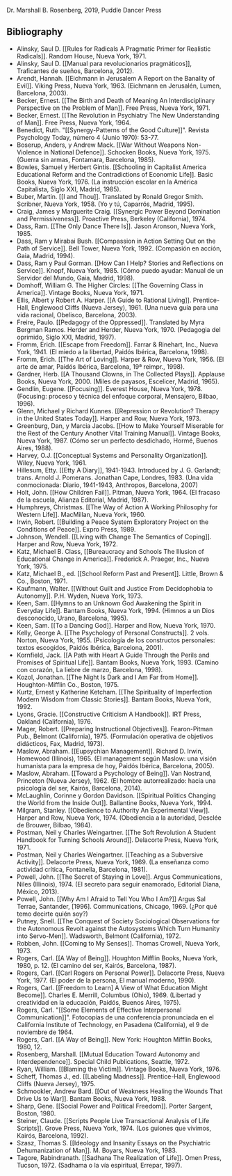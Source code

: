 Dr. Marshall B. Rosenberg, 2019, Puddle Dancer Press

## Bibliography

- Alinsky, Saul D. [[Rules for Radicals A Pragmatic Primer for Realistic Radicals]]. Random House, Nueva York, 1971.
- Alinsky, Saul D. [[Manual para revolucionarios pragmáticos]], Traficantes de sueños, Barcelona, 2012).
- Arendt, Hannah. [[Eichmann in Jerusalem A Report on the Banality of Evil]]. Viking Press, Nueva York, 1963. (Eichmann en Jerusalén, Lumen, Barcelona, 2003).
- Becker, Ernest. [[The Birth and Death of Meaning An Interdisciplinary Perspective on the Problem of Man]]. Free Press, Nueva York, 1971.
- Becker, Ernest. [[The Revolution in Psychiatry The New Understanding of Man]]. Free Press, Nueva York, 1964.
- Benedict, Ruth. "[[Synergy-Patterns of the Good Culture]]". Revista Psychology Today, número 4 (Junio 1970): 53-77.
- Boserup, Anders, y Andrew Mack. [[War Without Weapons Non-Violence in National Defence]]. Schocken Books, Nueva York, 1975. (Guerra sin armas, Fontamara, Barcelona, 1985).
- Bowles, Samuel y Herbert Gintis. [[Schooling in Capitalist America Educational Reform and the Contradictions of Economic Life]]. Basic Books, Nueva York, 1976. (La instrucción escolar en la América Capitalista, Siglo XXI, Madrid, 1985).
- Buber, Martin. [[I and Thou]]. Translated by Ronald Gregor Smith. Scribner, Nueva York, 1958. (Yo y tú, Caparrós, Madrid, 1995).
- Craig, James y Marguerite Craig. [[Synergic Power Beyond Domination and Permissiveness]]. Proactive Press, Berkeley (California), 1974.
- Dass, Ram. [[The Only Dance There Is]]. Jason Aronson, Nueva York, 1985.
- Dass, Ram y Mirabai Bush. [[Compassion in Action Setting Out on the Path of Service]]. Bell Tower, Nueva York, 1992. (Compasión en acción, Gaia, Madrid, 1994).
- Dass, Ram y Paul Gorman. [[How Can I Help? Stories and Reflections on Service]]. Knopf, Nueva York, 1985. (Cómo puedo ayudar: Manual de un Servidor del Mundo, Gaia, Madrid, 1998).
- Domhoff, William G. The Higher Circles: [[The Governing Class in America]]. Vintage Books, Nueva York, 1971.
- Ellis, Albert y Robert A. Harper. [[A Guide to Rational Living]]. Prentice-Hall, Englewood Cliffs (Nueva Jersey), 1961. (Una nueva guía para una vida racional, Obelisco, Barcelona, 2003).
- Freire, Paulo. [[Pedagogy of the Oppressed]]. Translated by Myra Bergman Ramos. Herder and Herder, Nueva York, 1970. (Pedagogia del oprimido, Siglo XXI, Madrid, 1997).
- Fromm, Erich. [[Escape from Freedom]]. Farrar & Rinehart, Inc., Nueva York, 1941. (El miedo a la libertad, Paidós Ibérica, Barcelona, 1998).
- Fromm, Erich. [[The Art of Loving]]. Harper & Row, Nueva York, 1956. (El arte de amar, Paidós Ibérica, Barcelona, 19ª reimpr., 1998).
- Gardner, Herb. [[A Thousand Clowns, in The Collected Plays]]. Applause Books, Nueva York, 2000. (Miles de payasos, Escelicer, Madrid, 1965).
- Gendlin, Eugene. [[Focusing]]. Everest House, Nueva York, 1978. (Focusing: proceso y técnica del enfoque corporal, Mensajero, Bilbao, 1996).
- Glenn, Michael y Richard Kunnes. [[Repression or Revolution? Therapy in the United States Today]]. Harper and Row, Nueva York, 1973.
- Greenburg, Dan, y Marcia Jacobs. [[How to Make Yourself Miserable for the Rest of the Century Another Vital Training Manual]]. Vintage Books, Nueva York, 1987. (Cómo ser un perfecto desdichado, Hormé, Buenos Aires, 1988).
- Harvey, O.J. [[Conceptual Systems and Personality Organization]]. Wiley, Nueva York, 1961.
- Hillesum, Etty. [[Etty A Diary]], 1941-1943. Introduced by J. G. Garlandt; trans. Arnold J. Pomerans. Jonathan Cape, Londres, 1983. (Una vida conmocionada: Diario, 1941-1943, Anthropos, Barcelona, 2007)
- Holt, John. [[How Children Fail]]. Pitman, Nueva York, 1964. (El fracaso de la escuela, Alianza Editorial, Madrid, 1987).
- Humphreys, Christmas. [[The Way of Action A Working Philosophy for Western Life]]. MacMillan, Nueva York, 1960.
- Irwin, Robert. [[Building a Peace System Exploratory Project on the Conditions of Peace]]. Expro Press, 1989.
- Johnson, Wendell. [[Living with Change The Semantics of Coping]]. Harper and Row, Nueva York, 1972.
- Katz, Michael B. Class, [[Bureaucracy and Schools The Illusion of Educational Change in America]]. Frederick A. Praeger, Inc., Nueva York, 1975.
- Katz, Michael B., ed. [[School Reform Past and Present]]. Little, Brown & Co., Boston, 1971.
- Kaufmann, Walter. [[Without Guilt and Justice From Decidophobia to Autonomy]]. P.H. Wyden, Nueva York, 1973.
- Keen, Sam. [[Hymns to an Unknown God Awakening the Spirit in Everyday Life]]. Bantam Books, Nueva York, 1994. (Himnos a un Dios desconocido, Urano, Barcelona, 1995).
- Keen, Sam. [[To a Dancing God]]. Harper and Row, Nueva York, 1970.
- Kelly, George A. [[The Psychology of Personal Constructs]]. 2 vols. Norton, Nueva York, 1955. (Psicología de los constructos personales: textos escogidos, Paidós Ibérica, Barcelona, 2001).
- Kornfield, Jack. [[A Path with Heart A Guide Through the Perils and Promises of Spiritual Life]]. Bantam Books, Nueva York, 1993. (Camino con corazón, La liebre de marzo, Barcelona, 1998).
- Kozol, Jonathan. [[The Night Is Dark and I Am Far from Home]]. Houghton-Mifflin Co., Boston, 1975.
- Kurtz, Ernest y Katherine Ketcham. [[The Spirituality of Imperfection Modern Wisdom from Classic Stories]]. Bantam Books, Nueva York, 1992.
- Lyons, Gracie. [[Constructive Criticism A Handbook]]. IRT Press, Oakland (California), 1976.
- Mager, Robert. [[Preparing Instructional Objectives]]. Fearon-Pitman Pub., Belmont (California), 1975. (Formulación operativa de objetivos didácticos, Fax, Madrid, 1973).
- Maslow, Abraham. [[Eupsychian Management]]. Richard D. Irwin, Homewood (Illinois), 1965. (El management según Maslow: una visión humanista para la empresa de hoy, Paidós Ibérica, Barcelona, 2005).
- Maslow, Abraham. [[Toward a Psychology of Being]]. Van Nostrand, Princeton (Nueva Jersey), 1962. (El hombre autorrealizado: hacia una psicología del ser, Kairós, Barcelona, 2014).
- McLaughlin, Corinne y Gordon Davidson. [[Spiritual Politics Changing the World from the Inside Out]]. Ballantine Books, Nueva York, 1994.
- Milgram, Stanley. [[Obedience to Authority An Experimental View]]. Harper and Row, Nueva York, 1974. (Obediencia a la autoridad, Desclée de Brouwer, Bilbao, 1984).
- Postman, Neil y Charles Weingartner. [[The Soft Revolution A Student Handbook for Turning Schools Around]]. Delacorte Press, Nueva York, 1971.
- Postman, Neil y Charles Weingartner. [[Teaching as a Subversive Activity]]. Delacorte Press, Nueva York, 1969. (La enseñanza como actividad crítica, Fontanella, Barcelona, 1981).
- Powell, John. [[The Secret of Staying in Love]]. Argus Communications, Niles (Illinois), 1974. (El secreto para seguir enamorado, Editorial Diana, México, 2013).
- Powell, John. [[Why Am I Afraid to Tell You Who I Am?]] Argus Sal Terrae, Santander, [1996]. Communications, Chicago, 1969. (¿Por qué temo decirte quién soy?)
- Putney, Snell. [[The Conquest of Society Sociological Observations for the Autonomous Revolt against the Autosystems Which Turn Humanity into Servo-Men]]. Wadsworth, Belmont (California), 1972.
- Robben, John. [[Coming to My Senses]]. Thomas Crowell, Nueva York, 1973.
- Rogers, Carl. [[A Way of Being]]. Houghton Mifflin Books, Nueva York, 1980, p. 12. (El camino del ser, Kairós, Barcelona, 1987).
- Rogers, Carl. [[Carl Rogers on Personal Power]]. Delacorte Press, Nueva York, 1977. (El poder de la persona, El manual moderno, 1990).
- Rogers, Carl. [[Freedom to Learn] A View of What Education Might Become]]. Charles E. Merrill, Columbus (Ohio), 1969. (Libertad y creatividad en la educación, Paidós, Buenos Aires, 1975).
- Rogers, Carl. "[[Some Elements of Effective Interpersonal Communication]]". Fotocopias de una conferencia pronunciada en el California Institute of Technology, en Pasadena (California), el 9 de noviembre de 1964.
- Rogers, Carl. [[A Way of Being]]. New York: Houghton Mifflin Books, 1980, 12.
- Rosenberg, Marshall. [[Mutual Education Toward Autonomy and Interdependence]]. Special Child Publications, Seattle, 1972.
- Ryan, William. [[Blaming the Victim]]. Vintage Books, Nueva York, 1976.
- Scheff, Thomas J., ed. [[Labeling Madness]]. Prentice-Hall, Englewood Cliffs (Nueva Jersey), 1975.
- Schmookler, Andrew Bard. [[Out of Weakness Healing the Wounds That Drive Us to War]]. Bantam Books, Nueva York, 1988.
- Sharp, Gene. [[Social Power and Political Freedom]]. Porter Sargent, Boston, 1980.
- Steiner, Claude. [[Scripts People Live Transactional Analysis of Life Scripts]]. Grove Press, Nueva York, 1974. (Los guiones que vivimos, Kairós, Barcelona, 1992).
- Szasz, Thomas S. [[Ideology and Insanity Essays on the Psychiatric Dehumanization of Man]]. M. Boyars, Nueva York, 1983.
- Tagore, Rabindranath. [[Sadhana The Realization of Life]]. Omen Press, Tucson, 1972. (Sadhama o la vía espiritual, Errepar, 1997).